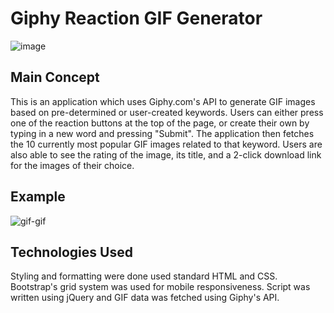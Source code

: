 # Giphy Reaction GIF Generator

![image](https://user-images.githubusercontent.com/46388110/59709993-a9868780-91cd-11e9-861a-e1fada4f2e84.png)

## Main Concept

This is an application which uses Giphy.com's API to generate GIF images based on pre-determined or user-created keywords. Users can either press one of the reaction buttons at the top of the page, or create their own by typing in a new word and pressing "Submit". The application then fetches the 10 currently most popular GIF images related to that keyword. Users are also able to see the rating of the image, its title, and a 2-click download link for the images of their choice. 

## Example

![gif-gif](https://user-images.githubusercontent.com/46388110/59710732-2fef9900-91cf-11e9-8fff-af77af92ceb5.gif)


## Technologies Used
Styling and formatting were done used standard HTML and CSS. Bootstrap's grid system was used for mobile responsiveness. Script was written using jQuery and GIF data was fetched using Giphy's API. 
